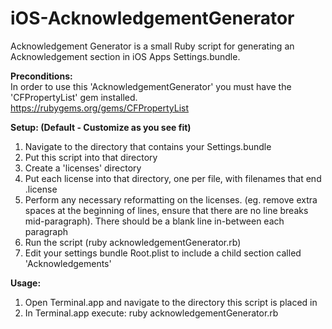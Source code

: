 iOS-AcknowledgementGenerator
============================

Acknowledgement Generator is a small Ruby script for generating an Acknowledgement section in iOS Apps Settings.bundle.

**Preconditions:**  
In order to use this 'AcknowledgementGenerator' you must have the 'CFPropertyList' gem installed.  
https://rubygems.org/gems/CFPropertyList

**Setup: (Default - Customize as you see fit)**  
1. Navigate to the directory that contains your Settings.bundle  
2. Put this script into that directory  
3. Create a 'licenses' directory  
4. Put each license into that directory, one per file, with filenames that end .license  
5. Perform any necessary reformatting on the licenses. (eg. remove extra spaces at the beginning of lines, ensure that there are no line breaks mid-paragraph). There should be a blank line in-between each paragraph  
6. Run the script (ruby acknowledgementGenerator.rb)  
7. Edit your settings bundle Root.plist to include a child section called 'Acknowledgements'  

**Usage:**  
1. Open Terminal.app and navigate to the directory this script is placed in  
2. In Terminal.app execute: ruby acknowledgementGenerator.rb  
